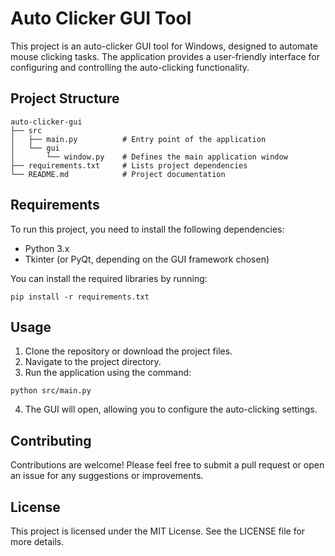 # Auto Clicker GUI Tool

This project is an auto-clicker GUI tool for Windows, designed to automate mouse clicking tasks. The application provides a user-friendly interface for configuring and controlling the auto-clicking functionality.

## Project Structure

```
auto-clicker-gui
├── src
│   ├── main.py          # Entry point of the application
│   └── gui
│       └── window.py    # Defines the main application window
├── requirements.txt     # Lists project dependencies
└── README.md            # Project documentation
```

## Requirements

To run this project, you need to install the following dependencies:

- Python 3.x
- Tkinter (or PyQt, depending on the GUI framework chosen)

You can install the required libraries by running:

```
pip install -r requirements.txt
```

## Usage

1. Clone the repository or download the project files.
2. Navigate to the project directory.
3. Run the application using the command:

```
python src/main.py
```

4. The GUI will open, allowing you to configure the auto-clicking settings.

## Contributing

Contributions are welcome! Please feel free to submit a pull request or open an issue for any suggestions or improvements.

## License

This project is licensed under the MIT License. See the LICENSE file for more details.